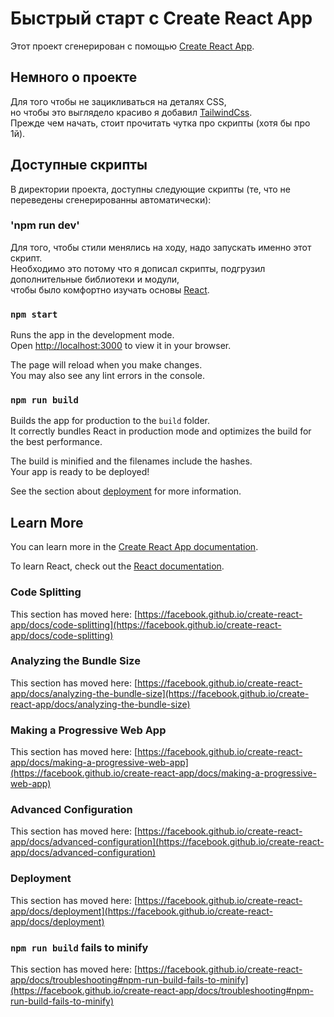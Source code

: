 # Быстрый старт с Create React App

Этот проект сгенерирован с помощью [Create React App](https://github.com/facebook/create-react-app).

## Немного о проекте
Для того чтобы не зацикливаться на деталях CSS, \
но чтобы это выглядело красиво я добавил [TailwindCss](https://tailwindcss.com). \
Прежде чем начать, стоит прочитать чутка про скрипты (хотя бы про 1й). 

## Доступные скрипты

В директории проекта, доступны следующие скрипты (те, что не переведены сгенерированны автоматически):

### 'npm run dev'
Для того, чтобы стили менялись на ходу, надо запускать именно этот скрипт. \
Необходимо это потому что я дописал скрипты, подгрузил дополнительные библиотеки и модули, \
чтобы было комфортно изучать основы [React](https://ru.reactjs.org/).

### `npm start`

Runs the app in the development mode.\
Open [http://localhost:3000](http://localhost:3000) to view it in your browser.

The page will reload when you make changes.\
You may also see any lint errors in the console.

### `npm run build`

Builds the app for production to the `build` folder.\
It correctly bundles React in production mode and optimizes the build for the best performance.

The build is minified and the filenames include the hashes.\
Your app is ready to be deployed!

See the section about [deployment](https://facebook.github.io/create-react-app/docs/deployment) for more information.

## Learn More

You can learn more in the [Create React App documentation](https://facebook.github.io/create-react-app/docs/getting-started).

To learn React, check out the [React documentation](https://reactjs.org/).

### Code Splitting

This section has moved here: [https://facebook.github.io/create-react-app/docs/code-splitting](https://facebook.github.io/create-react-app/docs/code-splitting)

### Analyzing the Bundle Size

This section has moved here: [https://facebook.github.io/create-react-app/docs/analyzing-the-bundle-size](https://facebook.github.io/create-react-app/docs/analyzing-the-bundle-size)

### Making a Progressive Web App

This section has moved here: [https://facebook.github.io/create-react-app/docs/making-a-progressive-web-app](https://facebook.github.io/create-react-app/docs/making-a-progressive-web-app)

### Advanced Configuration

This section has moved here: [https://facebook.github.io/create-react-app/docs/advanced-configuration](https://facebook.github.io/create-react-app/docs/advanced-configuration)

### Deployment

This section has moved here: [https://facebook.github.io/create-react-app/docs/deployment](https://facebook.github.io/create-react-app/docs/deployment)

### `npm run build` fails to minify

This section has moved here: [https://facebook.github.io/create-react-app/docs/troubleshooting#npm-run-build-fails-to-minify](https://facebook.github.io/create-react-app/docs/troubleshooting#npm-run-build-fails-to-minify)
